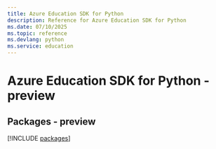 ```yaml
---
title: Azure Education SDK for Python
description: Reference for Azure Education SDK for Python
ms.date: 07/10/2025
ms.topic: reference
ms.devlang: python
ms.service: education
---
```

# Azure Education SDK for Python - preview
## Packages - preview
[!INCLUDE [packages](education-index.md)]